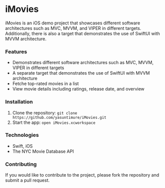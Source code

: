 # iMovies

iMovies is an iOS demo project that showcases different software architectures such as MVC, MVVM, and VIPER in different targets. Additionally, there is also a target that demonstrates the use of SwiftUI with MVVM architecture.

### Features
- Demonstrates different software architectures such as MVC, MVVM, VIPER in different targets
- A separate target that demonstrates the use of SwiftUI with MVVM architecture
- Fetche top-rated movies in a list
- View movie details including ratings, release date, and overview

### Installation
1. Clone the repository: `git clone https://github.com/yasuntimure/iMovies.git`
3. Start the app: `open iMovies.xcworkspace`

### Technologies
- Swift, iOS
- The NYC Movie Database API

### Contributing
If you would like to contribute to the project, please fork the repository and submit a pull request.

